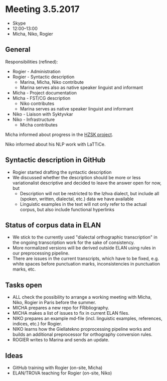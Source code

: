 # Meeting 3.5.2017
* Skype
* 12:00–13:00
* Micha, Niko, Rogier

## General
Responsibilities (refined):
* Rogier - Administration
* Rogier - Syntactic description
  * Marina, Micha, Niko contribute
  * Marina serves also as native speaker linguist and informant
* Micha - Project documentation
* Micha - FST/CG description
  * Niko contributes
  * Marina serves as native speaker linguist and informant
* Niko - Liaison with Syktyvkar
* Niko - Infrastructure
  * Micha contributes
  
Micha informed about progress in the [HZSK project](https://github.com/langdoc/IKDP-2/).

Niko informed about his NLP work with LaTTiCe.
  
## Syntactic description in GitHub
* Rogier started drafting the syntactic description
* We discussed whether the description should be more or less variationalist descriptive and decided to leave the answer open for now, but
  * Description will not be restricted to the Izhva dialect, but include all (spoken, written, dialectal, etc.) data we have available
  * Linguistic examples in the text will not only refer to the actual corpus, but also include functional hyperlinks
  
## Status of corpus data in ELAN
* We stick to the currently used "dialectal orthographic transcription" in the ongoing transcription work for the sake of consistency.
* More normalized versions will be derived outside ELAN using rules in our preprocessing pipeline.
* There are issues in the current transcripts, which have to be fixed, e.g. white spaces before punctuation marks, inconsistencies in punctuation marks, etc.

## Tasks open  
* ALL check the possibility to arrange a working meeting with Micha, Niko, Rogier in Paris before the summer.
* MICHA prepares a new repo for FRibliography.
* MICHA makes a list of issues to fix in current ELAN files.
* NIKO prepares an example md-file (incl. linguistic examples, references, indices, etc.) for Rogier.
* NIKO learns how the Giellatekno proprocessing pipeline works and builds an additional preprocessor for orthography conversion rules.
* ROGIER writes to Marina and sends an update.
  
## Ideas
* GitHub training with Rogier (on-site, Micha)
* ELAN/TROVA teaching for Rogier (on-site, Niko)
